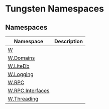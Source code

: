 Tungsten Namespaces
===================


Namespaces
----------

Namespace             | Description 
--------------------- | ----------- 
[W][1]                |             
[W.Domains][2]        |             
[W.LiteDb][3]         |             
[W.Logging][4]        |             
[W.RPC][5]            |             
[W.RPC.Interfaces][6] |             
[W.Threading][7]      |             

[1]: W/README.md
[2]: W.Domains/README.md
[3]: W.LiteDb/README.md
[4]: W.Logging/README.md
[5]: W.RPC/README.md
[6]: W.RPC.Interfaces/README.md
[7]: W.Threading/README.md
[8]: _icons/Help.png